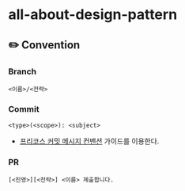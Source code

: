 # all-about-design-pattern

## ✏️ Convention

### Branch

```
<이름>/<전략>
```

### Commit

```
<type>(<scope>): <subject>
```
- [프리코스 커밋 메시지 컨벤션](https://gist.github.com/stephenparish/9941e89d80e2bc58a153) 가이드를 이용한다.

### PR

```
[<진영>][<전략>] <이름> 제출합니다.
```
